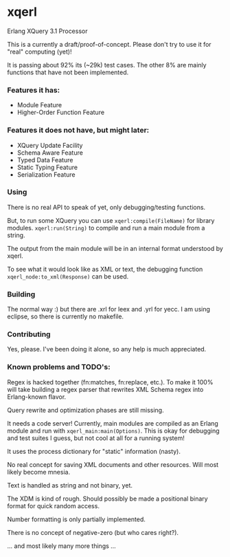 # xqerl
Erlang XQuery 3.1 Processor

This is a currently a draft/proof-of-concept. Please don't try to use it for "real" computing (yet)!

It is passing about 92% its (~29k) test cases. The other 8% are mainly functions that have not been 
implemented.


### Features it has:

* Module Feature
* Higher-Order Function Feature

### Features it does not have, but might later:

* XQuery Update Facility
* Schema Aware Feature
* Typed Data Feature
* Static Typing Feature
* Serialization Feature

### Using

There is no real API to speak of yet, only debugging/testing functions. 

But, to run some XQuery you can use `xqerl:compile(FileName)` for library modules. 
`xqerl:run(String)` to compile and run a main module from a string.

The output from the main module will be in an internal format understood by xqerl. 

To see what it would look like as XML or text, the debugging function `xqerl_node:to_xml(Response)` can be used.

### Building
The normal way :) but there are .xrl for leex and .yrl for yecc.
I am using eclipse, so there is currently no makefile.

### Contributing
Yes, please. I've been doing it alone, so any help is much appreciated.


### Known problems and TODO's:

Regex is hacked together (fn:matches, fn:replace, etc.). 
To make it 100% will take building a regex parser that rewrites XML Schema regex into Erlang-known flavor. 

Query rewrite and optimization phases are still missing.

It needs a code server! Currently, main modules are compiled as an Erlang module and run with `xqerl_main:main(Options)`.
This is okay for debugging and test suites I guess, but not cool at all for a running system!

It uses the process dictionary for "static" information (nasty).

No real concept for saving XML documents and other resources. Will most likely become mnesia.

Text is handled as string and not binary, yet.

The XDM is kind of rough. Should possibly be made a positional binary format for quick random access. 

Number formatting is only partially implemented.

There is no concept of negative-zero (but who cares right?).

... and most likely many more things ...

